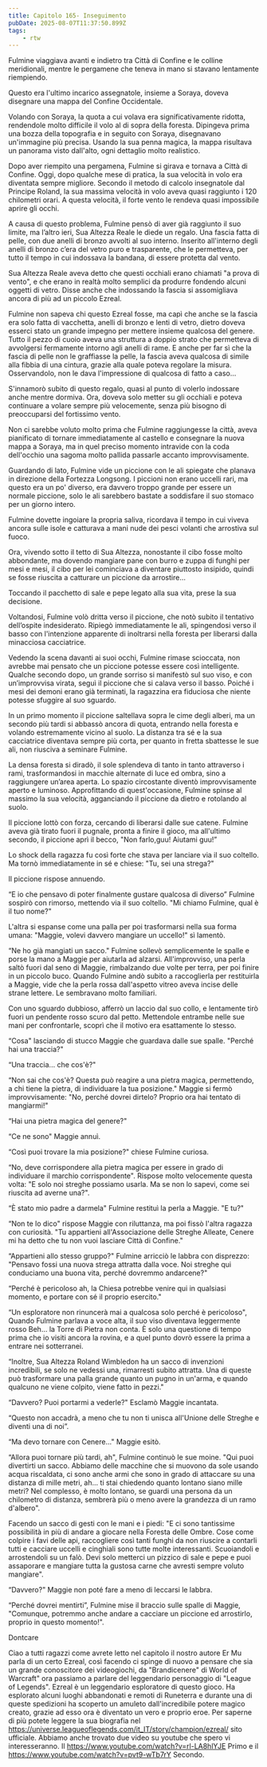```yaml
---
title: Capitolo 165- Inseguimento
pubDate: 2025-08-07T11:37:50.899Z
tags:
    - rtw
---
```







Fulmine viaggiava avanti e indietro tra Città di Confine e le colline meridionali, mentre le pergamene che teneva in mano si stavano lentamente riempiendo.


Questo era l'ultimo incarico assegnatole, insieme a Soraya, doveva disegnare una mappa del Confine Occidentale.


Volando con Soraya, la quota a cui volava era significativamente ridotta, rendendole molto difficile il volo al di sopra della foresta. Dipingeva prima una bozza della topografia e in seguito con Soraya, disegnavano un'immagine più precisa. Usando la sua penna magica, la mappa risultava un panorama visto dall'alto, ogni dettaglio molto realistico.


Dopo aver riempito una pergamena, Fulmine si girava e tornava a Città di Confine. Oggi, dopo qualche mese di pratica, la sua velocità in volo era diventata sempre migliore. Secondo il metodo di calcolo insegnatole dal Principe Roland, la sua massima velocità in volo aveva quasi raggiunto i 120 chilometri orari. A questa velocità, il forte vento le rendeva quasi impossibile aprire gli occhi.


A causa di questo problema, Fulmine pensò di aver già raggiunto il suo limite, ma l’altro ieri, Sua Altezza Reale le diede un regalo. Una fascia fatta di pelle, con due anelli di bronzo avvolti al suo interno. Inserito all'interno degli anelli di bronzo c’era del vetro puro e trasparente, che le permetteva, per tutto il tempo in cui indossava la bandana, di essere protetta dal vento.


Sua Altezza Reale  aveva detto che questi occhiali erano chiamati "a prova di vento", e che erano in realtà molto semplici da produrre fondendo alcuni oggetti di vetro. Disse anche che indossando la fascia si assomigliava ancora di più ad un piccolo Ezreal.


Fulmine non sapeva chi questo Ezreal fosse, ma capì che anche se la fascia era solo fatta di vacchetta, anelli di bronzo e lenti di vetro, dietro doveva esserci stato un grande impegno per mettere insieme qualcosa del genere. Tutto il pezzo di cuoio aveva una struttura a doppio strato che permetteva di avvolgersi fermamente intorno agli anelli di rame. E anche per far sì che la fascia di pelle non le graffiasse la pelle, la fascia aveva qualcosa di simile alla fibbia di una cintura, grazie alla quale poteva regolare la misura. Osservandolo, non le dava l'impressione di qualcosa di fatto a caso...


S'innamorò subito di questo regalo, quasi al punto di volerlo indossare anche mentre dormiva. Ora, doveva solo metter su gli occhiali e poteva continuare a volare sempre più velocemente, senza più bisogno di preoccuparsi del fortissimo vento.


Non ci sarebbe voluto molto prima che Fulmine raggiungesse la città, aveva pianificato di tornare immediatamente al castello e consegnare la nuova mappa a Soraya, ma in quel preciso momento intravide con la coda dell'occhio una sagoma molto pallida passarle accanto improvvisamente.


Guardando di lato, Fulmine vide un piccione con le ali spiegate che planava in direzione della Fortezza Longsong. I piccioni non erano uccelli rari, ma questo era un po' diverso, era davvero troppo grande per essere un normale piccione, solo le ali sarebbero bastate a soddisfare il suo stomaco per un giorno intero.


Fulmine dovette ingoiare la propria saliva, ricordava il tempo in cui viveva ancora sulle isole e catturava a mani nude dei pesci volanti che arrostiva sul fuoco.


Ora, vivendo sotto il tetto di Sua Altezza, nonostante il cibo fosse molto abbondante, ma dovendo mangiare pane con burro e zuppa di funghi per mesi e mesi, il cibo per lei cominciava a diventare piuttosto insipido, quindi se fosse riuscita a catturare un piccione da arrostire...


Toccando il pacchetto di sale e pepe legato alla sua vita, prese la sua decisione.


Voltandosi, Fulmine volò dritta verso il piccione, che notò subito il tentativo dell’ospite indesiderato. Ripiegò immediatamente le ali, spingendosi verso il basso con l'intenzione apparente di inoltrarsi nella foresta per liberarsi dalla minacciosa cacciatrice.


Vedendo la scena davanti ai suoi occhi, Fulmine rimase scioccata, non avrebbe mai pensato che un piccione potesse essere così intelligente. Qualche secondo dopo, un grande sorriso si manifestò sul suo viso, e con un’improvvisa virata, seguì il piccione che si calava verso il basso. Poiché i mesi dei demoni erano già terminati, la ragazzina era fiduciosa che niente potesse sfuggire al suo sguardo.


In un primo momento il piccione saltellava sopra le cime degli alberi, ma un secondo più tardi si abbassò ancora di quota, entrando nella foresta e volando estremamente vicino al suolo. La distanza tra sé e la sua cacciatrice diventava sempre più corta, per quanto in fretta sbattesse le sue ali, non riusciva a seminare Fulmine.


La densa foresta si diradò, il sole splendeva di tanto in tanto attraverso i rami, trasformandosi in macchie alternate di luce ed ombra, sino a raggiungere un’area aperta. Lo spazio circostante diventò improvvisamente aperto e luminoso. Approfittando di quest'occasione, Fulmine spinse al massimo la sua velocità, agganciando il piccione da dietro e rotolando al suolo.


Il piccione lottò con forza, cercando di liberarsi dalle sue catene. Fulmine aveva già tirato fuori il pugnale, pronta a finire il gioco, ma all'ultimo secondo, il piccione aprì il becco, "Non farlo,guu! Aiutami guu!”


Lo shock della ragazza fu così forte che stava per lanciare via il suo coltello. Ma tornò immediatamente in sé e chiese: "Tu, sei una strega?"


Il piccione rispose annuendo.


“E io che pensavo di poter finalmente gustare qualcosa di diverso” Fulmine sospirò con rimorso, mettendo via il suo coltello. "Mi chiamo Fulmine, qual è il tuo nome?"


L'altra si espanse come una palla per poi trasformarsi nella sua forma umana: "Maggie, volevi davvero mangiare un uccello!" sì lamentò.


“Ne ho già mangiati un sacco." Fulmine sollevò semplicemente le spalle e porse la mano a Maggie per aiutarla ad alzarsi. All'improvviso, una perla saltò fuori dal seno di Maggie, rimbalzando due volte per terra, per poi finire in un piccolo buco. Quando Fulmine andò subito a raccoglierla per restituirla a Maggie, vide che la perla rossa dall'aspetto vitreo aveva incise delle strane lettere. Le sembravano molto familiari.


Con uno sguardo dubbioso, afferrò un laccio dal suo collo, e lentamente tirò fuori un pendente rosso scuro dal petto. Mettendole entrambe nelle sue mani per confrontarle, scoprì che il motivo era esattamente lo stesso.


“Cosa" lasciando di stucco Maggie che guardava dalle sue spalle. "Perché hai una traccia?"


“Una traccia... che cos'è?"


“Non sai che cos'è? Questa può reagire a una pietra magica, permettendo, a chi tiene la pietra, di individuare la tua posizione." Maggie si fermò improvvisamente: "No, perché dovrei dirtelo? Proprio ora hai tentato di mangiarmi!"


“Hai una pietra magica del genere?"


“Ce ne sono" Maggie annuì.


“Così puoi trovare la mia posizione?" chiese Fulmine curiosa.


“No, deve corrispondere alla pietra magica per essere in grado di individuare il marchio corrispondente". Rispose molto velocemente questa volta: "E solo noi streghe possiamo usarla. Ma se non lo sapevi, come sei riuscita ad averne una?".


“È stato mio padre a darmela" Fulmine restituì la perla a Maggie. "E tu?"


“Non te lo dico" rispose Maggie con riluttanza, ma poi fissò l'altra ragazza con curiosità. "Tu appartieni all'Associazione delle Streghe Alleate, Cenere mi ha detto che tu non vuoi lasciare Città di Confine."


“Appartieni allo stesso gruppo?" Fulmine arricciò le labbra con disprezzo: "Pensavo fossi una nuova strega attratta dalla voce. Noi streghe qui conduciamo una buona vita, perché dovremmo andarcene?"


“Perché è pericoloso ah, la Chiesa potrebbe venire qui in qualsiasi momento, e portare con sé il proprio esercito."


“Un esploratore non rinuncerà mai a qualcosa solo perché è pericoloso", Quando Fulmine parlava a voce alta, il suo viso diventava leggermente rosso Beh... la Torre di Pietra non conta. È solo una questione di tempo prima che io visiti ancora la rovina, e a quel punto dovrò essere la prima a entrare nei sotterranei.


“Inoltre, Sua Altezza Roland Wimbledon ha un sacco di invenzioni incredibili, se solo ne vedessi una, rimarresti subito attratta. Una di queste può  trasformare una palla grande quanto un pugno in un'arma, e quando qualcuno ne viene colpito, viene fatto in pezzi."


“Davvero? Puoi portarmi a vederle?" Esclamò Maggie incantata.


“Questo non accadrà, a meno che tu non ti unisca all'Unione delle Streghe e diventi una di noi”.


“Ma devo tornare con Cenere..." Maggie esitò.


“Allora puoi tornare più tardi, ah", Fulmine continuò le sue moine. "Qui puoi divertirti un sacco. Abbiamo delle macchine che si muovono da sole usando acqua riscaldata, ci sono anche armi che sono in grado di attaccare su una distanza di mille metri, ah... ti stai chiedendo quanto lontano siano mille metri? Nel complesso, è molto lontano, se guardi una persona da un chilometro di distanza, sembrerà più o meno avere la grandezza di un ramo d'albero".


Facendo un sacco di gesti con le mani e i piedi: "E ci sono tantissime possibilità in più di andare a giocare nella Foresta delle Ombre. Cose come colpire i favi delle api, raccogliere così tanti funghi da non riuscire a contarli tutti e cacciare uccelli e cinghiali sono tutte molte interessanti. Scuoiandoli e arrostendoli su un falò. Devi solo metterci un pizzico di sale e pepe e puoi assaporare e mangiare tutta la gustosa carne che avresti sempre voluto mangiare".


“Davvero?" Maggie non poté fare a meno di leccarsi le labbra.


“Perché dovrei mentirti”, Fulmine mise il braccio sulle spalle di Maggie, "Comunque, potremmo anche andare a cacciare un piccione ed arrostirlo, proprio in questo momento!".






Dontcare






Ciao a tutti ragazzi come avrete letto nel capitolo il nostro autore Er Mu parla di un certo Ezreal, così facendo ci spinge di nuovo a pensare che sia un grande conoscitore dei videogiochi, da "Brandicenere" di World of Warcraft" ora passiamo a parlare del leggendario personaggio di "League of Legends".
Ezreal è un leggendario esploratore di questo gioco. Ha esplorato alcuni luoghi abbandonati e remoti di Runeterra e durante una di queste spedizioni ha scoperto un amuleto dall'incredibile potere magico creato, grazie ad esso ora è diventato un vero e proprio eroe. Per saperne di più potete leggere la sua biografia nel https://universe.leagueoflegends.com/it_IT/story/champion/ezreal/ sito ufficiale. Abbiamo anche trovato due video su youtube che spero vi interesseranno. Il https://www.youtube.com/watch?v=rl-LA8hlYJE Primo e il https://www.youtube.com/watch?v=pvt9-wTb7rY Secondo.




                                



